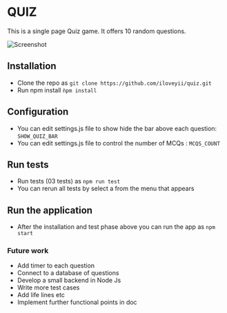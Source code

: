 QUIZ
====
This is a single page Quiz game. It offers 10 random questions.

![Screenshot]()

## Installation
   * Clone the repo as `git clone https://github.com/iloveyii/quiz.git`
   * Run npm install `ǹpm install`


## Configuration
  * You can edit settings.js file to show hide the bar above each question: `SHOW_QUIZ_BAR`
  * You can edit settings.js file to control the number of MCQs : `MCQS_COUNT`


## Run tests 
  * Run tests (03 tests) as `npm run test`
  * You can rerun all tests by select a from the menu that appears


## Run the application
  * After the installation and test phase above you can run the app
  as `npm start`
 

### Future work
  * Add timer to each question
  * Connect to a database of questions 
  * Develop a small backend in Node Js
  * Write more test cases
  * Add life lines etc
  * Implement further functional points in doc
